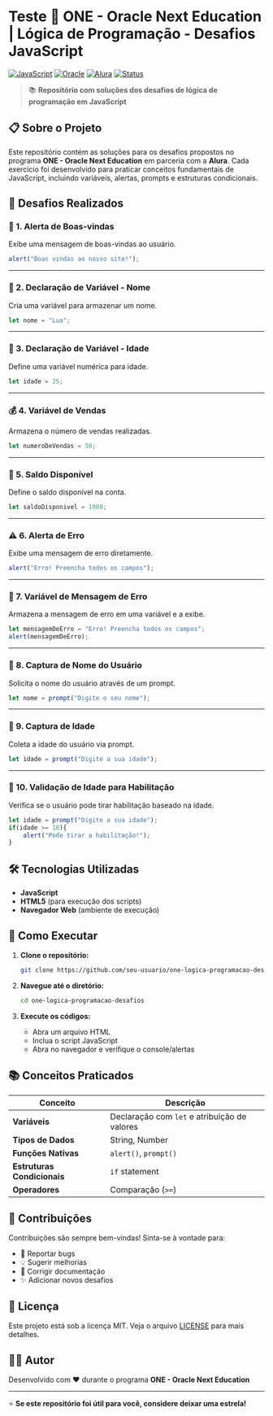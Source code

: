 # Teste 🚀 ONE - Oracle Next Education | Lógica de Programação - Desafios JavaScript

[![JavaScript](https://img.shields.io/badge/JavaScript-F7DF1E?style=for-the-badge&logo=javascript&logoColor=black)](https://developer.mozilla.org/en-US/docs/Web/JavaScript)
[![Oracle](https://img.shields.io/badge/Oracle-F80000?style=for-the-badge&logo=oracle&logoColor=white)](https://www.oracle.com/br/education/oracle-next-education/)
[![Alura](https://img.shields.io/badge/Alura-0066CC?style=for-the-badge&logo=alura&logoColor=white)](https://www.alura.com.br/)
[![Status](https://img.shields.io/badge/Status-Concluído-success?style=for-the-badge)]()

> 📚 **Repositório com soluções dos desafios de lógica de programação em JavaScript**

## 📋 Sobre o Projeto

Este repositório contém as soluções para os desafios propostos no programa **ONE - Oracle Next Education** em parceria com a **Alura**. Cada exercício foi desenvolvido para praticar conceitos fundamentais de JavaScript, incluindo variáveis, alertas, prompts e estruturas condicionais.

## 🎯 Desafios Realizados

### 🔔 1. Alerta de Boas-vindas
Exibe uma mensagem de boas-vindas ao usuário.

```javascript
alert("Boas vindas ao nosso site!");
```

---

### 📝 2. Declaração de Variável - Nome
Cria uma variável para armazenar um nome.

```javascript
let nome = "Lua";
```

---

### 🎂 3. Declaração de Variável - Idade
Define uma variável numérica para idade.

```javascript
let idade = 25;
```

---

### 💰 4. Variável de Vendas
Armazena o número de vendas realizadas.

```javascript
let numeroDeVendas = 50;
```

---

### 🏦 5. Saldo Disponível
Define o saldo disponível na conta.

```javascript
let saldoDisponivel = 1000;
```

---

### ⚠️ 6. Alerta de Erro
Exibe uma mensagem de erro diretamente.

```javascript
alert("Erro! Preencha todos os campos");
```

---

### 📢 7. Variável de Mensagem de Erro
Armazena a mensagem de erro em uma variável e a exibe.

```javascript
let mensagemDeErro = "Erro! Preencha todos os campos";
alert(mensagemDeErro);
```

---

### 👤 8. Captura de Nome do Usuário
Solicita o nome do usuário através de um prompt.

```javascript
let nome = prompt("Digite o seu nome");
```

---

### 🎯 9. Captura de Idade
Coleta a idade do usuário via prompt.

```javascript
let idade = prompt("Digite a sua idade");
```

---

### 🚗 10. Validação de Idade para Habilitação
Verifica se o usuário pode tirar habilitação baseado na idade.

```javascript
let idade = prompt("Digite a sua idade");
if(idade >= 18){
    alert("Pode tirar a habilitação!");
}
```

## 🛠️ Tecnologias Utilizadas

- **JavaScript**
- **HTML5** (para execução dos scripts)
- **Navegador Web** (ambiente de execução)

## 🚀 Como Executar

1. **Clone o repositório:**
   ```bash
   git clone https://github.com/seu-usuario/one-logica-programacao-desafios.git
   ```

2. **Navegue até o diretório:**
   ```bash
   cd one-logica-programacao-desafios
   ```

3. **Execute os códigos:**
   - Abra um arquivo HTML
   - Inclua o script JavaScript
   - Abra no navegador e verifique o console/alertas

## 📚 Conceitos Praticados

| Conceito | Descrição |
|----------|-----------|
| **Variáveis** | Declaração com `let` e atribuição de valores |
| **Tipos de Dados** | String, Number |
| **Funções Nativas** | `alert()`, `prompt()` |
| **Estruturas Condicionais** | `if` statement |
| **Operadores** | Comparação (`>=`) |

## 🤝 Contribuições

Contribuições são sempre bem-vindas! Sinta-se à vontade para:

- 🐛 Reportar bugs
- 💡 Sugerir melhorias
- 📝 Corrigir documentação
- ✨ Adicionar novos desafios

## 📄 Licença

Este projeto está sob a licença MIT. Veja o arquivo [LICENSE](LICENSE) para mais detalhes.

## 👨‍💻 Autor

Desenvolvido com ❤️ durante o programa **ONE - Oracle Next Education**

---

⭐ **Se este repositório foi útil para você, considere deixar uma estrela!**
